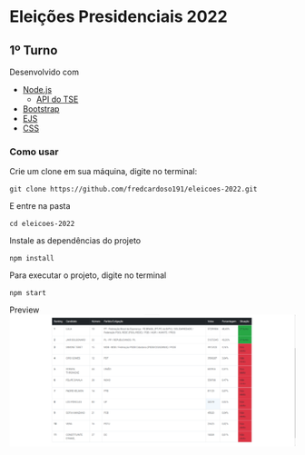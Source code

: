 # Eleições Presidenciais 2022
## 1º Turno

Desenvolvido com
- [Node.js](https://nodejs.org/pt-br/)
    - [API do TSE](https://resultados.tse.jus.br/oficial/ele2022/544/dados-simplificados/br/br-c0001-e000544-r.json)
- [Bootstrap](https://getbootstrap.com.br/)
- [EJS](https://ejs.co/)
- [CSS](https://developer.mozilla.org/pt-BR/docs/Web/CSS)

### Como usar

Crie um clone em sua máquina, digite no terminal:
````
git clone https://github.com/fredcardoso191/eleicoes-2022.git
````
E entre na pasta
````
cd eleicoes-2022
````
Instale as dependências do projeto
````
npm install
````
Para executar o projeto, digite no terminal
````
npm start
````

Preview
![Resultados](frontend/images/resultados.png)
